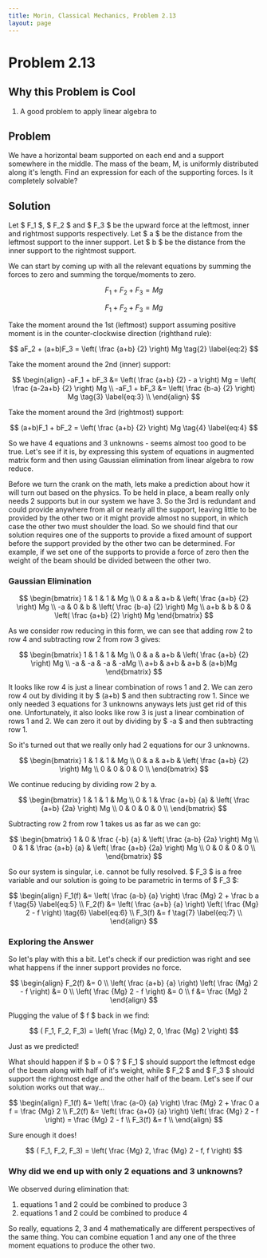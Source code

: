 ```yaml
---
title: Morin, Classical Mechanics, Problem 2.13
layout: page
---
```


# Problem 2.13

## Why this Problem is Cool

1. A good problem to apply linear algebra to

## Problem

We have a horizontal beam supported on each end and a support somewhere in the middle. The mass of the beam, M, is uniformly distributed along it's length. Find an expression for each of the supporting forces. Is it completely solvable?

## Solution

Let $ F_1 $, $ F_2 $ and $ F_3 $ be the upward force at the leftmost, inner and rightmost supports respectively.
Let $ a $ be the distance from the leftmost support to the inner support.
Let $ b $ be the distance from the inner support to the rightmost support.

We can start by coming up with all the relevant equations by summing the forces to zero and summing the torque/moments to zero.

$$ F_1 + F_2 + F_3 = Mg \tag{1} \label{eq:1} $$

$$ F_1 + F_2 + F_3 = Mg \tag{1} \label{eq:1} $$

Take the moment around the 1st (leftmost) support assuming positive moment is in the counter-clockwise direction (righthand rule):

$$ aF_2 + (a+b)F_3 = \left( \frac {a+b} {2} \right) Mg \tag{2} \label{eq:2} $$

Take the moment around the 2nd (inner) support:

$$ \begin{align}
-aF_1 + bF_3 &= \left( \frac {a+b} {2} - a \right) Mg = \left( \frac {a-2a+b} {2} \right) Mg \\
-aF_1 + bF_3 &= \left( \frac {b-a} {2} \right) Mg \tag{3} \label{eq:3}  \\
\end{align} $$

Take the moment around the 3rd (rightmost) support:

$$ (a+b)F_1 + bF_2 = \left( \frac {a+b} {2} \right) Mg \tag{4} \label{eq:4} $$

So we have 4 equations and 3 unknowns - seems almost too good to be true. Let's see if it is, by expressing this system of equations in augmented matrix form and then using Gaussian elimination from linear algebra to row reduce.

Before we turn the crank on the math, lets make a prediction about how it will turn out based on the physics. To be held in place, a beam really only needs 2 supports but in our system we have 3. So the 3rd is redundant and could provide anywhere from all or nearly all the support, leaving little to be provided by the other two or it might provide almost no support, in which case the other two must shoulder the load. So we should find that our solution requires one of the supports to provide a fixed amount of support before the support provided by the other two can be determined. For example, if we set one of the supports to provide a force of zero then the weight of the beam should be divided between the other two.

### Gaussian Elimination

$$
\begin{bmatrix}
1 & 1 & 1 &   Mg \\
0 & a & a+b & \left( \frac {a+b} {2} \right) Mg \\
-a & 0 & b &  \left( \frac {b-a} {2} \right) Mg \\
a+b & b & 0 & \left( \frac {a+b} {2} \right) Mg
\end{bmatrix} 
$$

As we consider row reducing in this form, we can see that adding row 2 to row 4 and subtracting row 2 from row 3 gives:

$$
\begin{bmatrix}
1 & 1 & 1       & Mg \\
0 & a & a+b     & \left( \frac {a+b} {2} \right) Mg \\
-a & -a & -a    & -aMg \\
a+b & a+b & a+b & (a+b)Mg
\end{bmatrix} 
$$

It looks like row 4 is just a linear combination of rows 1 and 2. We can zero row 4 out by dividing it by $ (a+b) $ and then subtracting row 1. Since we only needed 3 equations for 3 unknowns anyways lets just get rid of this one. Unfortunately, it also looks like row 3 is just a linear combination of rows 1 and 2. We can zero it out by dividing by $ -a $ and then subtracting row 1.

So it's turned out that we really only had 2 equations for our 3 unknowns. 

$$
\begin{bmatrix}
1 & 1 & 1   & Mg \\
0 & a & a+b & \left( \frac {a+b} {2} \right) Mg \\
0 & 0 & 0   & 0 \\
\end{bmatrix} 
$$

We continue reducing by dividing row 2 by a.

$$
\begin{bmatrix}
1 & 1 & 1               & Mg \\
0 & 1 & \frac {a+b} {a} & \left( \frac {a+b} {2a} \right) Mg \\
0 & 0 & 0               & 0 \\
\end{bmatrix} 
$$

Subtracting row 2 from row 1 takes us as far as we can go:

$$
\begin{bmatrix}
1 & 0 & \frac {-b} {a}  & \left( \frac {a-b} {2a} \right) Mg \\
0 & 1 & \frac {a+b} {a} & \left( \frac {a+b} {2a} \right) Mg \\
0 & 0 & 0               & 0 \\
\end{bmatrix} 
$$

So our system is singular, i.e. cannot be fully resolved. $ F_3 $ is a free variable and our solution is going to be parametric in terms of $ F_3 $:

$$ \begin{align}
F_1(f) &= \left( \frac {a-b} {a} \right) \frac {Mg} 2 + \frac b a f
  \tag{5} \label{eq:5} \\
F_2(f) &= \left( \frac {a+b} {a} \right) \left( \frac {Mg} 2 - f \right)
  \tag{6} \label{eq:6} \\
F_3(f) &= f
  \tag{7} \label{eq:7} \\
\end{align} $$

### Exploring the Answer

So let's play with this a bit. Let's check if our prediction was right and see what happens if the inner support provides no force.

$$ \begin{align}
F_2(f)           &= 0 \\
\left( \frac {a+b} {a} \right) \left( \frac {Mg} 2 - f \right) &= 0 \\
\left( \frac {Mg} 2 - f \right) &= 0 \\
f                &= \frac {Mg} 2
\end{align} $$

Plugging the value of $ f $ back in we find:

$$ ( F_1, F_2, F_3) = \left( \frac {Mg} 2, 0, \frac {Mg} 2 \right) $$

Just as we predicted!

What should happen if $ b = 0 $ ? $ F_1 $ should support the leftmost edge of the beam along with half of it's weight, while $ F_2 $ and $ F_3 $ should support the rightmost edge and the other half of the beam. Let's see if our solution works out that way...

$$ \begin{align}
F_1(f) &= \left( \frac {a-0} {a} \right) \frac {Mg} 2 + \frac 0 a f = \frac {Mg} 2 \\
F_2(f) &= \left( \frac {a+0} {a} \right) \left( \frac {Mg} 2 - f \right) = \frac {Mg} 2 - f \\
F_3(f) &= f \\
\end{align} $$

Sure enough it does!

$$ ( F_1, F_2, F_3) = \left( \frac {Mg} 2, \frac {Mg} 2 - f, f \right) $$

### Why did we end up with only 2 equations and 3 unknowns?

We observed during elimination that:
1. equations 1 and 2 could be combined to produce 3
1. equations 1 and 2 could be combined to produce 4

So really, equations 2, 3 and 4 mathematically are different perspectives of the same thing. You can combine equation 1 and any one of the three moment equations to produce the other two. 
